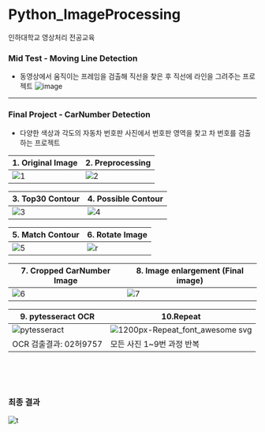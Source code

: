 # Python_ImageProcessing
인하대학교 영상처리 전공교육

### Mid Test - Moving Line Detection
- 동영상에서 움직이는 프레임을 검출해 직선을 찾은 후 직선에 라인을 그려주는 프로젝트 
![image](https://user-images.githubusercontent.com/57780594/169327438-35686785-dc85-4c07-8f9e-4b78ce9ab040.png)

<hr>


### Final Project - CarNumber Detection
- 다양한 색상과 각도의 자동차 번호판 사진에서 번호판 영역을 찾고 차 번호를 검출하는 프로젝트

| 1. Original Image | 2. Preprocessing|
| ------------------| ---------------- |   
|![1](https://user-images.githubusercontent.com/57780594/169329057-806377bf-4c77-41c7-b311-f4e695dbcb91.jpg)|![2](https://user-images.githubusercontent.com/57780594/169330398-f3d208f4-eb95-4156-945f-44823dfd33f5.jpg)|

| 3. Top30 Contour | 4. Possible Contour|
| ------------------| ---------------- |  
|![3](https://user-images.githubusercontent.com/57780594/169334210-c7ab82ee-c0dc-418d-bf8d-8421d2006bbe.jpg)|![4](https://user-images.githubusercontent.com/57780594/169334617-2cf39f18-d7ff-4d06-9f48-17413d93c34a.jpg)|

| 5. Match Contour | 6. Rotate Image|
| ------------------| ---------------- | 
|![5](https://user-images.githubusercontent.com/57780594/169335641-78576c66-adcb-4e30-a375-7d98e6658800.jpg)|![r](https://user-images.githubusercontent.com/57780594/169335663-255ebfef-6043-459a-92c1-cd0d6c16ca8c.jpg)|

| 7. Cropped CarNumber Image| 8. Image enlargement (Final image)|
| ------------------| ---------------- | 
|![6](https://user-images.githubusercontent.com/57780594/169335827-b1a60252-e185-41e0-a0cc-f585270deeab.jpg)|![7](https://user-images.githubusercontent.com/57780594/169336243-af568841-dbe8-4966-9c26-1ae51ffbc096.jpg)|

| 9. pytesseract OCR| 10.Repeat|
| ------------------| ---------------- | 
|![pytesseract](https://user-images.githubusercontent.com/57780594/169337845-642bcbda-83b0-41f9-bdc2-a3f2d5d49e65.png)| ![1200px-Repeat_font_awesome svg](https://user-images.githubusercontent.com/57780594/169339282-50b1385f-176a-4287-849c-1ec37b5565a0.png)|
|OCR 검출결과: 02허9757| 모든 사진 1~9번 과정 반복|

<br><br><br>
### 최종 결과  
![t](https://user-images.githubusercontent.com/57780594/169342540-188ab97d-d9ac-43ae-a158-eb81a373eaf5.jpg)
